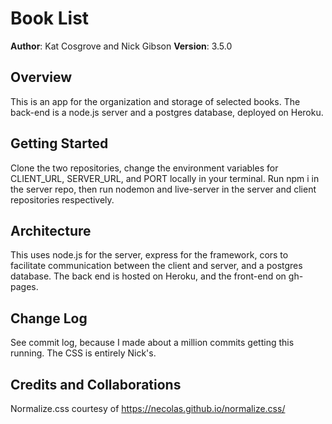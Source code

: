 # Book List

**Author**: Kat Cosgrove and Nick Gibson
**Version**: 3.5.0

## Overview
This is an app for the organization and storage of selected books. The back-end is a node.js server and a postgres database, deployed on Heroku.

## Getting Started
Clone the two repositories, change the environment variables for CLIENT_URL, SERVER_URL, and PORT locally in your terminal. Run npm i in the server repo, then run nodemon and live-server in the server and client repositories respectively.

## Architecture
This uses node.js for the server, express for the framework, cors to facilitate communication between the client and server, and a postgres database. The back end is hosted on Heroku, and the front-end on gh-pages.

## Change Log
See commit log, because I made about a million commits getting this running. The CSS is entirely Nick's.

## Credits and Collaborations
Normalize.css courtesy of https://necolas.github.io/normalize.css/
